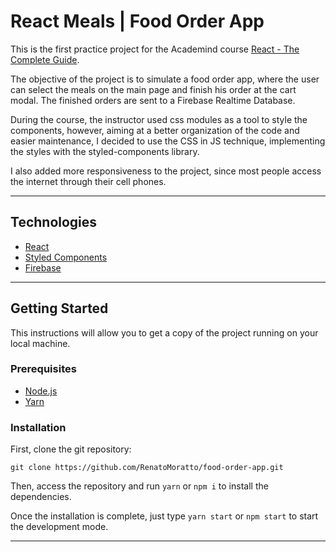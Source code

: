 # React Meals | Food Order App

This is the first practice project for the Academind course [React - The Complete Guide](https://www.udemy.com/course/react-the-complete-guide-incl-redux/?couponCode=D_0122).

The objective of the project is to simulate a food order app, where the user can select the meals on the main page and finish his order at the cart modal. The finished orders are sent to a Firebase Realtime Database.

During the course, the instructor used css modules as a tool to style the components, however, aiming at a better organization of the code and easier maintenance, I decided to use the CSS in JS technique, implementing the styles with the styled-components library.

I also added more responsiveness to the project, since most people access the internet through their cell phones.

---

## Technologies

- [React](https://reactjs.org/)
- [Styled Components](https://styled-components.com/)
- [Firebase](https://firebase.google.com/docs)

---

## Getting Started

This instructions will allow you to get a copy of the project running on your local machine.

### Prerequisites

- [Node.js](https://nodejs.org/)
- [Yarn](https://yarnpkg.com/)

### Installation

First, clone the git repository:

```
git clone https://github.com/RenatoMoratto/food-order-app.git
```

Then, access the repository and run `yarn` or `npm i` to install the dependencies.

Once the installation is complete, just type `yarn start` or `npm start` to start the development mode.

---

